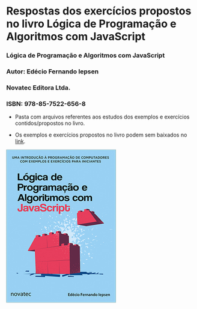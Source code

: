 # Respostas dos exercícios propostos no livro Lógica de Programação e Algoritmos com JavaScript

### Lógica de Programação e Algoritmos com JavaScript
### Autor: Edécio Fernando Iepsen
### Novatec Editora Ltda.
### ISBN: 978-85-7522-656-8

- Pasta com arquivos referentes aos estudos dos exemplos e exercícios contidos/propostos no livro.

- Os exemplos e exercícios propostos no livro podem sem baixados no [link](https://novatec.com.br/livros/logica-programacao-algoritmos-com-javascript/ "Link Novatec").

  

![capalivroLepsen](./capalivroLepsen.jpg)

